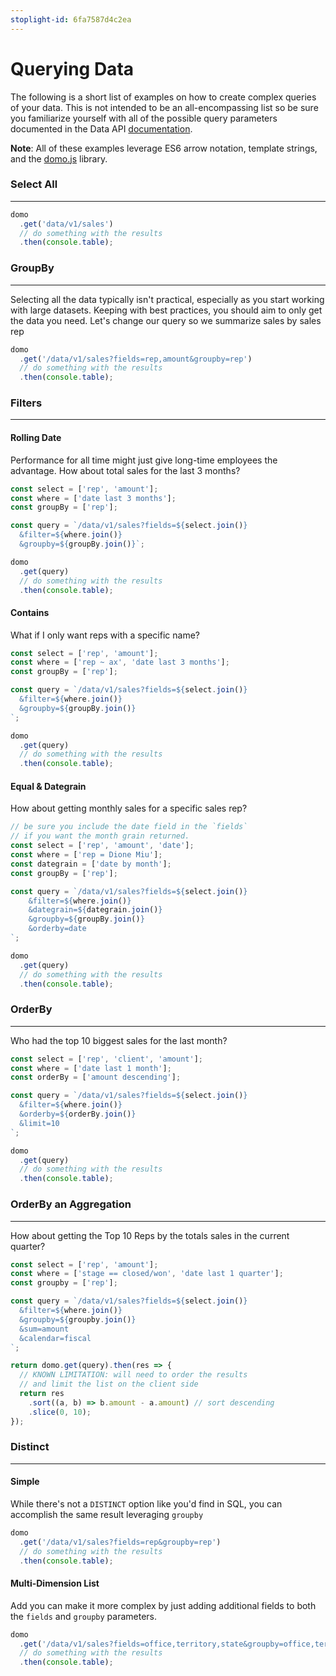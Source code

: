 ```yaml
---
stoplight-id: 6fa7587d4c2ea
---
```


# Querying Data

The following is a short list of examples on how to create complex queries of your data. This is not intended to be an all-encompassing list so be sure you familiarize yourself with all of the possible query parameters documented in the Data API [documentation](../../../Domo-App-APIs/Data-API.md).

<strong>Note</strong>: All of these examples leverage ES6 arrow notation, template strings, and the [domo.js](domo.js.md) library.

### Select All
---
```js
domo
  .get('data/v1/sales')
  // do something with the results
  .then(console.table);
```

### GroupBy
---
Selecting all the data typically isn't practical, especially as you start working with large datasets. Keeping with best practices, you should aim to only get the data you need. Let's change our query so we summarize sales by sales rep

```js
domo
  .get('/data/v1/sales?fields=rep,amount&groupby=rep')
  // do something with the results
  .then(console.table);
```

### Filters
---
#### Rolling Date

Performance for all time might just give long-time employees the advantage. How about total sales for the last 3 months?

```js
const select = ['rep', 'amount'];
const where = ['date last 3 months'];
const groupBy = ['rep'];

const query = `/data/v1/sales?fields=${select.join()}
  &filter=${where.join()}
  &groupby=${groupBy.join()}`;

domo
  .get(query)
  // do something with the results
  .then(console.table);
```

#### Contains

What if I only want reps with a specific name? 

```js
const select = ['rep', 'amount'];
const where = ['rep ~ ax', 'date last 3 months'];
const groupBy = ['rep'];

const query = `/data/v1/sales?fields=${select.join()}
  &filter=${where.join()}
  &groupby=${groupBy.join()}
`;

domo
  .get(query)
  // do something with the results
  .then(console.table);
```

#### Equal & Dategrain

How about getting monthly sales for a specific sales rep? 

```js
// be sure you include the date field in the `fields` 
// if you want the month grain returned.
const select = ['rep', 'amount', 'date'];
const where = ['rep = Dione Miu'];
const dategrain = ['date by month'];
const groupBy = ['rep'];

const query = `/data/v1/sales?fields=${select.join()}
    &filter=${where.join()}
    &dategrain=${dategrain.join()}
    &groupby=${groupBy.join()}
    &orderby=date
`;

domo
  .get(query)
  // do something with the results
  .then(console.table);
```

### OrderBy
---
Who had the top 10 biggest sales for the last month?

```js
const select = ['rep', 'client', 'amount'];
const where = ['date last 1 month'];
const orderBy = ['amount descending'];

const query = `/data/v1/sales?fields=${select.join()}
  &filter=${where.join()}
  &orderby=${orderBy.join()}
  &limit=10
`;

domo
  .get(query)
  // do something with the results
  .then(console.table);
```

### OrderBy an Aggregation
---
How about getting the Top 10 Reps by the totals sales in the current quarter?

```js
const select = ['rep', 'amount'];
const where = ['stage == closed/won', 'date last 1 quarter'];
const groupby = ['rep'];

const query = `/data/v1/sales?fields=${select.join()}
  &filter=${where.join()}
  &groupby=${groupby.join()}
  &sum=amount
  &calendar=fiscal
`;

return domo.get(query).then(res => {
  // KNOWN LIMITATION: will need to order the results
  // and limit the list on the client side
  return res
    .sort((a, b) => b.amount - a.amount) // sort descending
    .slice(0, 10);	
});
```

### Distinct
---
#### Simple

While there's not a `DISTINCT` option like you'd find in SQL, you can accomplish the same result leveraging `groupby`

```js
domo
  .get('/data/v1/sales?fields=rep&groupby=rep')
  // do something with the results
  .then(console.table);
```

#### Multi-Dimension List

Add you can make it more complex by just adding additional fields to both the `fields` and `groupby` parameters.

```js
domo
  .get('/data/v1/sales?fields=office,territory,state&groupby=office,territory,state')
  // do something with the results
  .then(console.table);
```

